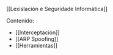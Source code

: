 [[Lexislación e Seguridade Informática]]

Contenido:
+ [[Interceptación]]
+ [[ARP Spoofing]]
+ [[Herramientas]]